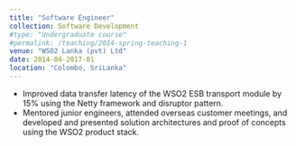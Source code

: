 ```yaml
---
title: "Software Engineer"
collection: Software Development
#type: "Undergraduate course"
#permalink: /teaching/2014-spring-teaching-1
venue: "WSO2 Lanka (pvt) Ltd"
date: 2014-04-2017-01
location: "Colombo, SriLanka"
---
```

-  Improved data transfer latency of the WSO2 ESB transport module by 15% using
   the Netty framework and disruptor pattern.
-  Mentored junior engineers, attended overseas customer meetings, and developed
   and presented solution architectures and proof of concepts using the WSO2 product
   stack.